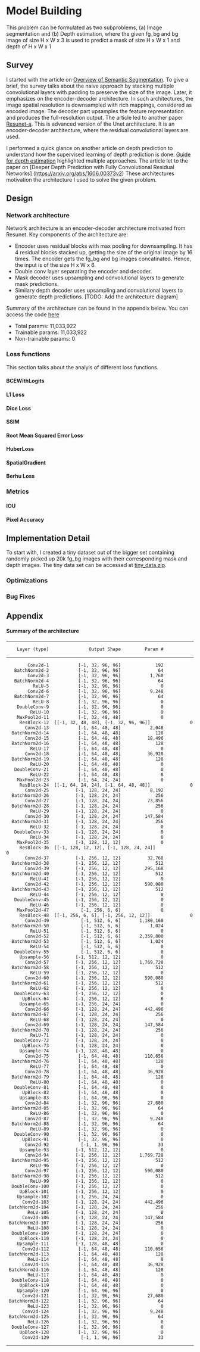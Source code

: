 # Model Building 

This problem can be formulated as two subproblems, (a) Image segmentation and (b) Depth estimation, where the given fg_bg and bg image of size H x W x 3 is used to predict a mask of size H x W x 1 and depth of H x W x 1

## Survey 

I started with the article on [Overview of Semantic Segmentation](https://www.jeremyjordan.me/semantic-segmentation/). To give a brief, the survey talks about the naive approach by stacking multiple convolutional layers with padding to preserve the size of the image. Later, it emphasizes on the encoder-decoder architecture. In such architectures, the image spatial resolution is downsampled with rich mappings, considered as encoded image. The decoder part upsamples the feature representation and produces the full-resolution output. The article led to another paper [Resunet-a](https://arxiv.org/abs/1904.00592). This is advanced version of the Unet architecture. It is an encoder-decoder architecture, where the residual convolutional layers are used. 

I performed a quick glance on another article on depth prediction to understand how the supervised learning of depth prediction is done. [Guide for depth estimation](https://heartbeat.fritz.ai/research-guide-for-depth-estimation-with-deep-learning-1a02a439b834) highlighted multiple approaches. The article let to the paper on [Deeper Depth Prediction with Fully Convolutional Residual Networks] (https://arxiv.org/abs/1606.00373v2) 
These architectures motivation the architecture I used to solve the given problem. 

## Design 

### Network architecture 

Network architecture is an encoder-decoder architecture motivated from Resunet. Key components of the architecture are: 

- Encoder uses residual blocks with max pooling for downsampling. It has 4 residual blocks stacked up, getting the size of the original image by 16 times. The encoder gets the fg_bg and bg images concatinated. Hence, the input is of the size H x W x 6. 
- Double conv layer separating the encoder and decoder. 
- Mask decoder uses upsampling and convolutional layers to generate mask predictions. 
- Similary depth decoder uses upsampling and convolutional layers to generate depth predictions. 
[TODO: Add the architecture diagram]

Summary of the architecture can be found in the appendix below. You can access the code [here](https://github.com/raguram/eva/blob/master/cnn-lib/src/cnnlib/models/ResUNet.py#L87)

- Total params: 11,033,922
- Trainable params: 11,033,922
- Non-trainable params: 0

### Loss functions

This section talks about the analyis of different loss functions. 

#### BCEWithLogits

#### L1 Loss 

#### Dice Loss 

#### SSIM 

#### Root Mean Squared Error Loss 

#### HuberLoss

#### SpatialGradient

#### Berhu Loss

### Metrics

#### IOU

#### Pixel Accuracy 

## Implementation Detail

To start with, I created a tiny dataset out of the bigger set containing randomly picked up 20k fg_bg images with their corresponding mask and depth images. The tiny data set can be accessed at [tiny_data.zip](https://drive.google.com/open?id=1Tw2Ijf2l7fERsOEQ7k_IMRXYTzm4BaI4). 

### Optimizations 


### Bug Fixes

## Appendix 

#### Summary of the architecture 

----------------------------------------------------------------
        Layer (type)               Output Shape         Param #
----------------------------------------------------------------
            Conv2d-1           [-1, 32, 96, 96]             192
       BatchNorm2d-2           [-1, 32, 96, 96]              64
            Conv2d-3           [-1, 32, 96, 96]           1,760
       BatchNorm2d-4           [-1, 32, 96, 96]              64
              ReLU-5           [-1, 32, 96, 96]               0
            Conv2d-6           [-1, 32, 96, 96]           9,248
       BatchNorm2d-7           [-1, 32, 96, 96]              64
              ReLU-8           [-1, 32, 96, 96]               0
        DoubleConv-9           [-1, 32, 96, 96]               0
             ReLU-10           [-1, 32, 96, 96]               0
        MaxPool2d-11           [-1, 32, 48, 48]               0
         ResBlock-12  [[-1, 32, 48, 48], [-1, 32, 96, 96]]               0
           Conv2d-13           [-1, 64, 48, 48]           2,048
      BatchNorm2d-14           [-1, 64, 48, 48]             128
           Conv2d-15           [-1, 64, 48, 48]          18,496
      BatchNorm2d-16           [-1, 64, 48, 48]             128
             ReLU-17           [-1, 64, 48, 48]               0
           Conv2d-18           [-1, 64, 48, 48]          36,928
      BatchNorm2d-19           [-1, 64, 48, 48]             128
             ReLU-20           [-1, 64, 48, 48]               0
       DoubleConv-21           [-1, 64, 48, 48]               0
             ReLU-22           [-1, 64, 48, 48]               0
        MaxPool2d-23           [-1, 64, 24, 24]               0
         ResBlock-24  [[-1, 64, 24, 24], [-1, 64, 48, 48]]               0
           Conv2d-25          [-1, 128, 24, 24]           8,192
      BatchNorm2d-26          [-1, 128, 24, 24]             256
           Conv2d-27          [-1, 128, 24, 24]          73,856
      BatchNorm2d-28          [-1, 128, 24, 24]             256
             ReLU-29          [-1, 128, 24, 24]               0
           Conv2d-30          [-1, 128, 24, 24]         147,584
      BatchNorm2d-31          [-1, 128, 24, 24]             256
             ReLU-32          [-1, 128, 24, 24]               0
       DoubleConv-33          [-1, 128, 24, 24]               0
             ReLU-34          [-1, 128, 24, 24]               0
        MaxPool2d-35          [-1, 128, 12, 12]               0
         ResBlock-36  [[-1, 128, 12, 12], [-1, 128, 24, 24]]               0
           Conv2d-37          [-1, 256, 12, 12]          32,768
      BatchNorm2d-38          [-1, 256, 12, 12]             512
           Conv2d-39          [-1, 256, 12, 12]         295,168
      BatchNorm2d-40          [-1, 256, 12, 12]             512
             ReLU-41          [-1, 256, 12, 12]               0
           Conv2d-42          [-1, 256, 12, 12]         590,080
      BatchNorm2d-43          [-1, 256, 12, 12]             512
             ReLU-44          [-1, 256, 12, 12]               0
       DoubleConv-45          [-1, 256, 12, 12]               0
             ReLU-46          [-1, 256, 12, 12]               0
        MaxPool2d-47            [-1, 256, 6, 6]               0
         ResBlock-48  [[-1, 256, 6, 6], [-1, 256, 12, 12]]               0
           Conv2d-49            [-1, 512, 6, 6]       1,180,160
      BatchNorm2d-50            [-1, 512, 6, 6]           1,024
             ReLU-51            [-1, 512, 6, 6]               0
           Conv2d-52            [-1, 512, 6, 6]       2,359,808
      BatchNorm2d-53            [-1, 512, 6, 6]           1,024
             ReLU-54            [-1, 512, 6, 6]               0
       DoubleConv-55            [-1, 512, 6, 6]               0
         Upsample-56          [-1, 512, 12, 12]               0
           Conv2d-57          [-1, 256, 12, 12]       1,769,728
      BatchNorm2d-58          [-1, 256, 12, 12]             512
             ReLU-59          [-1, 256, 12, 12]               0
           Conv2d-60          [-1, 256, 12, 12]         590,080
      BatchNorm2d-61          [-1, 256, 12, 12]             512
             ReLU-62          [-1, 256, 12, 12]               0
       DoubleConv-63          [-1, 256, 12, 12]               0
          UpBlock-64          [-1, 256, 12, 12]               0
         Upsample-65          [-1, 256, 24, 24]               0
           Conv2d-66          [-1, 128, 24, 24]         442,496
      BatchNorm2d-67          [-1, 128, 24, 24]             256
             ReLU-68          [-1, 128, 24, 24]               0
           Conv2d-69          [-1, 128, 24, 24]         147,584
      BatchNorm2d-70          [-1, 128, 24, 24]             256
             ReLU-71          [-1, 128, 24, 24]               0
       DoubleConv-72          [-1, 128, 24, 24]               0
          UpBlock-73          [-1, 128, 24, 24]               0
         Upsample-74          [-1, 128, 48, 48]               0
           Conv2d-75           [-1, 64, 48, 48]         110,656
      BatchNorm2d-76           [-1, 64, 48, 48]             128
             ReLU-77           [-1, 64, 48, 48]               0
           Conv2d-78           [-1, 64, 48, 48]          36,928
      BatchNorm2d-79           [-1, 64, 48, 48]             128
             ReLU-80           [-1, 64, 48, 48]               0
       DoubleConv-81           [-1, 64, 48, 48]               0
          UpBlock-82           [-1, 64, 48, 48]               0
         Upsample-83           [-1, 64, 96, 96]               0
           Conv2d-84           [-1, 32, 96, 96]          27,680
      BatchNorm2d-85           [-1, 32, 96, 96]              64
             ReLU-86           [-1, 32, 96, 96]               0
           Conv2d-87           [-1, 32, 96, 96]           9,248
      BatchNorm2d-88           [-1, 32, 96, 96]              64
             ReLU-89           [-1, 32, 96, 96]               0
       DoubleConv-90           [-1, 32, 96, 96]               0
          UpBlock-91           [-1, 32, 96, 96]               0
           Conv2d-92            [-1, 1, 96, 96]              33
         Upsample-93          [-1, 512, 12, 12]               0
           Conv2d-94          [-1, 256, 12, 12]       1,769,728
      BatchNorm2d-95          [-1, 256, 12, 12]             512
             ReLU-96          [-1, 256, 12, 12]               0
           Conv2d-97          [-1, 256, 12, 12]         590,080
      BatchNorm2d-98          [-1, 256, 12, 12]             512
             ReLU-99          [-1, 256, 12, 12]               0
      DoubleConv-100          [-1, 256, 12, 12]               0
         UpBlock-101          [-1, 256, 12, 12]               0
        Upsample-102          [-1, 256, 24, 24]               0
          Conv2d-103          [-1, 128, 24, 24]         442,496
     BatchNorm2d-104          [-1, 128, 24, 24]             256
            ReLU-105          [-1, 128, 24, 24]               0
          Conv2d-106          [-1, 128, 24, 24]         147,584
     BatchNorm2d-107          [-1, 128, 24, 24]             256
            ReLU-108          [-1, 128, 24, 24]               0
      DoubleConv-109          [-1, 128, 24, 24]               0
         UpBlock-110          [-1, 128, 24, 24]               0
        Upsample-111          [-1, 128, 48, 48]               0
          Conv2d-112           [-1, 64, 48, 48]         110,656
     BatchNorm2d-113           [-1, 64, 48, 48]             128
            ReLU-114           [-1, 64, 48, 48]               0
          Conv2d-115           [-1, 64, 48, 48]          36,928
     BatchNorm2d-116           [-1, 64, 48, 48]             128
            ReLU-117           [-1, 64, 48, 48]               0
      DoubleConv-118           [-1, 64, 48, 48]               0
         UpBlock-119           [-1, 64, 48, 48]               0
        Upsample-120           [-1, 64, 96, 96]               0
          Conv2d-121           [-1, 32, 96, 96]          27,680
     BatchNorm2d-122           [-1, 32, 96, 96]              64
            ReLU-123           [-1, 32, 96, 96]               0
          Conv2d-124           [-1, 32, 96, 96]           9,248
     BatchNorm2d-125           [-1, 32, 96, 96]              64
            ReLU-126           [-1, 32, 96, 96]               0
      DoubleConv-127           [-1, 32, 96, 96]               0
         UpBlock-128           [-1, 32, 96, 96]               0
          Conv2d-129            [-1, 1, 96, 96]              33
----------------------------------------------------------------

